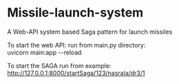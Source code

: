 # Missile-launch-system

A Web-API system based Saga pattern for launch missiles

To start the web API: run from main.py directory:\
uvicorn main:app --reload

To start the SAGA run from example:\
http://127.0.0.1:8000/startSaga/123/nasrala/dr3/1
